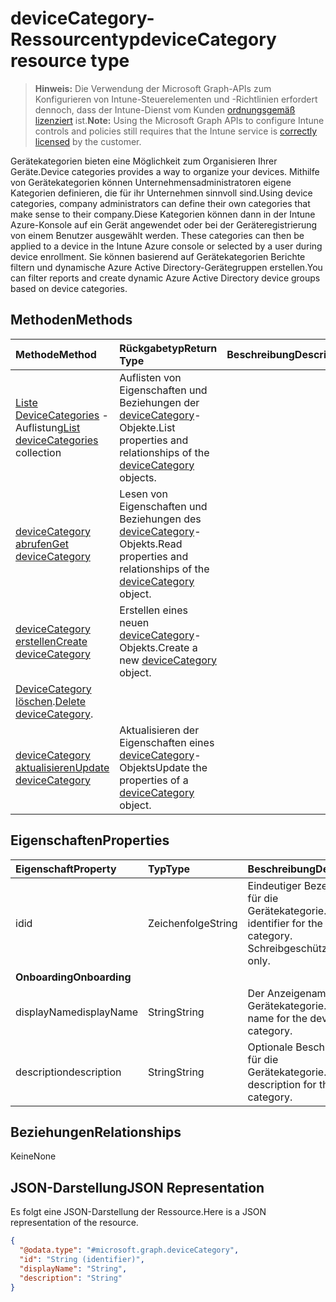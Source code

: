 # <a name="devicecategory-resource-type"></a><span data-ttu-id="1445a-101">deviceCategory-Ressourcentyp</span><span class="sxs-lookup"><span data-stu-id="1445a-101">deviceCategory resource type</span></span>

> <span data-ttu-id="1445a-102">**Hinweis:** Die Verwendung der Microsoft Graph-APIs zum Konfigurieren von Intune-Steuerelementen und -Richtlinien erfordert dennoch, dass der Intune-Dienst vom Kunden [ordnungsgemäß lizenziert](https://go.microsoft.com/fwlink/?linkid=839381) ist.</span><span class="sxs-lookup"><span data-stu-id="1445a-102">**Note:** Using the Microsoft Graph APIs to configure Intune controls and policies still requires that the Intune service is [correctly licensed](https://go.microsoft.com/fwlink/?linkid=839381) by the customer.</span></span>

<span data-ttu-id="1445a-103">Gerätekategorien bieten eine Möglichkeit zum Organisieren Ihrer Geräte.</span><span class="sxs-lookup"><span data-stu-id="1445a-103">Device categories provides a way to organize your devices.</span></span> <span data-ttu-id="1445a-104">Mithilfe von Gerätekategorien können Unternehmensadministratoren eigene Kategorien definieren, die für ihr Unternehmen sinnvoll sind.</span><span class="sxs-lookup"><span data-stu-id="1445a-104">Using device categories, company administrators can define their own categories that make sense to their company.</span></span><span data-ttu-id="1445a-105">Diese Kategorien können dann in der Intune Azure-Konsole auf ein Gerät angewendet oder bei der Geräteregistrierung von einem Benutzer ausgewählt werden.</span><span class="sxs-lookup"><span data-stu-id="1445a-105"> These categories can then be applied to a device in the Intune Azure console or selected by a user during device enrollment.</span></span> <span data-ttu-id="1445a-106">Sie können basierend auf Gerätekategorien Berichte filtern und dynamische Azure Active Directory-Gerätegruppen erstellen.</span><span class="sxs-lookup"><span data-stu-id="1445a-106">You can filter reports and create dynamic Azure Active Directory device groups based on device categories.</span></span>

## <a name="methods"></a><span data-ttu-id="1445a-107">Methoden</span><span class="sxs-lookup"><span data-stu-id="1445a-107">Methods</span></span>
|<span data-ttu-id="1445a-108">Methode</span><span class="sxs-lookup"><span data-stu-id="1445a-108">Method</span></span>|<span data-ttu-id="1445a-109">Rückgabetyp</span><span class="sxs-lookup"><span data-stu-id="1445a-109">Return Type</span></span>|<span data-ttu-id="1445a-110">Beschreibung</span><span class="sxs-lookup"><span data-stu-id="1445a-110">Description</span></span>|
|:---|:---|:---|
|<span data-ttu-id="1445a-111">[Liste DeviceCategories](../api/intune_shared_devicecategory_list.md) -Auflistung</span><span class="sxs-lookup"><span data-stu-id="1445a-111">[List deviceCategories](../api/intune_shared_devicecategory_list.md) collection</span></span>|<span data-ttu-id="1445a-112">Auflisten von Eigenschaften und Beziehungen der [deviceCategory](../resources/intune_shared_devicecategory.md)-Objekte.</span><span class="sxs-lookup"><span data-stu-id="1445a-112">List properties and relationships of the [deviceCategory](../resources/intune_shared_devicecategory.md) objects.</span></span>|
|[<span data-ttu-id="1445a-113">deviceCategory abrufen</span><span class="sxs-lookup"><span data-stu-id="1445a-113">Get deviceCategory</span></span>](../api/intune_shared_devicecategory_get.md)|<span data-ttu-id="1445a-114">Lesen von Eigenschaften und Beziehungen des [deviceCategory](../resources/intune_shared_devicecategory.md)-Objekts.</span><span class="sxs-lookup"><span data-stu-id="1445a-114">Read properties and relationships of the [deviceCategory](../resources/intune_shared_devicecategory.md) object.</span></span>|
|[<span data-ttu-id="1445a-115">deviceCategory erstellen</span><span class="sxs-lookup"><span data-stu-id="1445a-115">Create deviceCategory</span></span>](../api/intune_shared_devicecategory_create.md)|<span data-ttu-id="1445a-116">Erstellen eines neuen [deviceCategory](../resources/intune_shared_devicecategory.md)-Objekts.</span><span class="sxs-lookup"><span data-stu-id="1445a-116">Create a new [deviceCategory](../resources/intune_shared_devicecategory.md) object.</span></span>|
|<span data-ttu-id="1445a-117">[DeviceCategory löschen](../api/intune_shared_devicecategory_delete.md).</span><span class="sxs-lookup"><span data-stu-id="1445a-117">[Delete deviceCategory](../api/intune_shared_devicecategory_delete.md).</span></span>|
|[<span data-ttu-id="1445a-118">deviceCategory aktualisieren</span><span class="sxs-lookup"><span data-stu-id="1445a-118">Update deviceCategory</span></span>](../api/intune_shared_devicecategory_update.md)|<span data-ttu-id="1445a-119">Aktualisieren der Eigenschaften eines [deviceCategory](../resources/intune_shared_devicecategory.md)-Objekts</span><span class="sxs-lookup"><span data-stu-id="1445a-119">Update the properties of a [deviceCategory](../resources/intune_shared_devicecategory.md) object.</span></span>|

## <a name="properties"></a><span data-ttu-id="1445a-120">Eigenschaften</span><span class="sxs-lookup"><span data-stu-id="1445a-120">Properties</span></span>
|<span data-ttu-id="1445a-121">Eigenschaft</span><span class="sxs-lookup"><span data-stu-id="1445a-121">Property</span></span>|<span data-ttu-id="1445a-122">Typ</span><span class="sxs-lookup"><span data-stu-id="1445a-122">Type</span></span>|<span data-ttu-id="1445a-123">Beschreibung</span><span class="sxs-lookup"><span data-stu-id="1445a-123">Description</span></span>|
|:---|:---|:---|
|<span data-ttu-id="1445a-124">id</span><span class="sxs-lookup"><span data-stu-id="1445a-124">id</span></span>|<span data-ttu-id="1445a-125">Zeichenfolge</span><span class="sxs-lookup"><span data-stu-id="1445a-125">String</span></span>|<span data-ttu-id="1445a-126">Eindeutiger Bezeichner für die Gerätekategorie.</span><span class="sxs-lookup"><span data-stu-id="1445a-126">Unique identifier for the device category.</span></span> <span data-ttu-id="1445a-127">Schreibgeschützt.</span><span class="sxs-lookup"><span data-stu-id="1445a-127">Read-only.</span></span>|
|<span data-ttu-id="1445a-128">**Onboarding**</span><span class="sxs-lookup"><span data-stu-id="1445a-128">**Onboarding**</span></span>|
|<span data-ttu-id="1445a-129">displayName</span><span class="sxs-lookup"><span data-stu-id="1445a-129">displayName</span></span>|<span data-ttu-id="1445a-130">String</span><span class="sxs-lookup"><span data-stu-id="1445a-130">String</span></span>|<span data-ttu-id="1445a-131">Der Anzeigename für die Gerätekategorie.</span><span class="sxs-lookup"><span data-stu-id="1445a-131">Display name for the device category.</span></span>|
|<span data-ttu-id="1445a-132">description</span><span class="sxs-lookup"><span data-stu-id="1445a-132">description</span></span>|<span data-ttu-id="1445a-133">String</span><span class="sxs-lookup"><span data-stu-id="1445a-133">String</span></span>|<span data-ttu-id="1445a-134">Optionale Beschreibung für die Gerätekategorie.</span><span class="sxs-lookup"><span data-stu-id="1445a-134">Optional description for the device category.</span></span>|

## <a name="relationships"></a><span data-ttu-id="1445a-135">Beziehungen</span><span class="sxs-lookup"><span data-stu-id="1445a-135">Relationships</span></span>
<span data-ttu-id="1445a-136">Keine</span><span class="sxs-lookup"><span data-stu-id="1445a-136">None</span></span>

## <a name="json-representation"></a><span data-ttu-id="1445a-137">JSON-Darstellung</span><span class="sxs-lookup"><span data-stu-id="1445a-137">JSON Representation</span></span>
<span data-ttu-id="1445a-138">Es folgt eine JSON-Darstellung der Ressource.</span><span class="sxs-lookup"><span data-stu-id="1445a-138">Here is a JSON representation of the resource.</span></span>
<!--{
  "blockType": "resource",
  "keyProperty": "id",
  "baseType": "microsoft.graph.entity",
  "@odata.type": "microsoft.graph.deviceCategory"
}-->
``` json
{
  "@odata.type": "#microsoft.graph.deviceCategory",
  "id": "String (identifier)",
  "displayName": "String",
  "description": "String"
}
```



